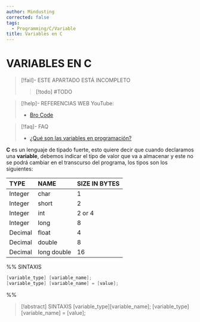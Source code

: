 ```yaml
---
author: Mindusting
corrected: false
tags:
  - Programming/C/Variable
title: Variables en C
---
```


# VARIABLES EN C

> [!fail]- ESTE APARTADO ESTÁ INCOMPLETO
> > [!todo] #TODO

> [!help]- REFERENCIAS WEB
> YouTube:
> - [Bro Code](https://youtu.be/aIQk1O08zpg)

> [!faq]- FAQ
> - [¿Qué son las variables en programación?](../pc/pc_variable.md)

**C** es un lenguaje de tipado fuerte, esto quiere decir que cuando declaramos una **variable**, debemos indicar el tipo de valor que va a almacenar y este no se podrá cambiar en el transcurso del programa, los tipos son los siguientes:

| TYPE    | NAME        | SIZE IN BYTES |
|:------- |:----------- |:------------- |
| Integer | char        | 1             |
| Integer | short       | 2             |
| Integer | int         | 2 or 4        |
| Integer | long        | 8             |
| Decimal | float       | 4             |
| Decimal | double      | 8             |
| Decimal | long double | 16            |

%%
SINTAXIS

```c
[variable_type] [variable_name];
[variable_type] [variable_name] = [value];
```
%%

> [!abstract] SINTAXIS
> <span class="italic key-word-color">[variable_type]</span><span class="italic variable-color">[variable_name]</span>;
> <span class="italic key-word-color">[variable_type]</span><span class="italic variable-color">[variable_name]</span> = <span class="italic grey">[value]</span>;
